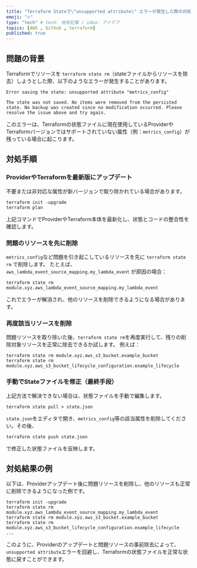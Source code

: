 ```yaml
---
title: "Terraform Stateで\"unsupported attribute\" エラーが発生した際の対処方法"
emoji: "🔥"
type: "tech" # tech: 技術記事 / idea: アイデア
topics: [AWS , Github , terraform]
published: true
---
```


## 問題の背景
Terraformでリソースを `terraform state rm`（stateファイルからリソースを除去）しようとした際、以下のようなエラーが発生することがあります。

```
Error saving the state: unsupported attribute "metrics_config"

The state was not saved. No items were removed from the persisted
state. No backup was created since no modification occurred. Please
resolve the issue above and try again.
```

このエラーは、Terraformの状態ファイルに現在使用しているProviderやTerraformバージョンではサポートされていない属性（例：`metrics_config`）が残っている場合に起こります。

## 対処手順

### **ProviderやTerraformを最新版にアップデート**
   不要または非対応な属性が新バージョンで取り除かれている場合があります。
   ```
   terraform init -upgrade
   terraform plan
   ```

   上記コマンドでProviderやTerraform本体を最新化し、状態とコードの整合性を確認します。

### **問題のリソースを先に削除**
   `metrics_config`など問題を引き起こしているリソースを先に `terraform state rm` で削除します。
   たとえば、`aws_lambda_event_source_mapping.my_lambda_event` が原因の場合：
   ```
   terraform state rm module.xyz.aws_lambda_event_source_mapping.my_lambda_event
   ```

   これでエラーが解消され、他のリソースを削除できるようになる場合があります。

### **再度該当リソースを削除**
   問題リソースを取り除いた後、`terraform state rm`を再度実行して、残りの削除対象リソースを正常に除去できるか試します。
   例えば：
   ```
   terraform state rm module.xyz.aws_s3_bucket.example_bucket
   terraform state rm module.xyz.aws_s3_bucket_lifecycle_configuration.example_lifecycle
   ```

### **手動でStateファイルを修正（最終手段）**
   上記方法で解決できない場合は、状態ファイルを手動で編集します。
   ```
   terraform state pull > state.json
   ```

   `state.json`をエディタで開き、`metrics_config`等の該当属性を削除してください。その後、
   ```
   terraform state push state.json
   ```
   で修正した状態ファイルを反映します。

## 対処結果の例

以下は、Providerアップデート後に問題リソースを削除し、他のリソースも正常に削除できるようになった例です。

```
terraform init -upgrade
terraform state rm module.xyz.aws_lambda_event_source_mapping.my_lambda_event
terraform state rm module.xyz.aws_s3_bucket.example_bucket
terraform state rm module.xyz.aws_s3_bucket_lifecycle_configuration.example_lifecycle
...
```

このように、Providerのアップデートと問題リソースの事前除去によって、`unsupported attribute`エラーを回避し、Terraformの状態ファイルを正常な状態に戻すことができます。

